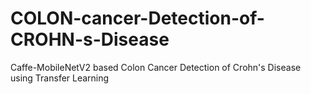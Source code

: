 # COLON-cancer-Detection-of-CROHN-s-Disease
Caffe-MobileNetV2 based Colon Cancer Detection of Crohn's Disease using Transfer Learning
